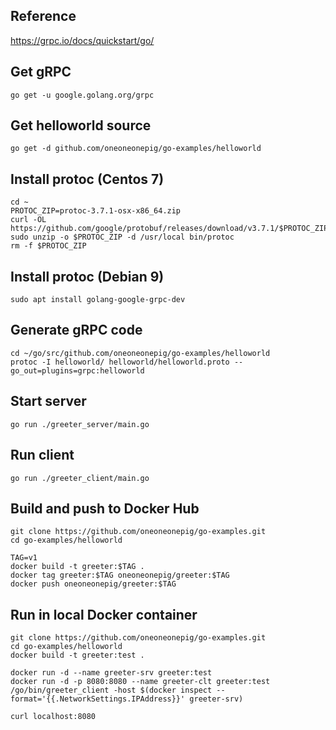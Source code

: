 ## Reference
https://grpc.io/docs/quickstart/go/

## Get gRPC
```
go get -u google.golang.org/grpc
```

## Get helloworld source
```
go get -d github.com/oneoneonepig/go-examples/helloworld
```

## Install protoc (Centos 7)
```
cd ~
PROTOC_ZIP=protoc-3.7.1-osx-x86_64.zip
curl -OL https://github.com/google/protobuf/releases/download/v3.7.1/$PROTOC_ZIP
sudo unzip -o $PROTOC_ZIP -d /usr/local bin/protoc
rm -f $PROTOC_ZIP
```

## Install protoc (Debian 9)
```
sudo apt install golang-google-grpc-dev
```
## Generate gRPC code
```
cd ~/go/src/github.com/oneoneonepig/go-examples/helloworld
protoc -I helloworld/ helloworld/helloworld.proto --go_out=plugins=grpc:helloworld
```

## Start server
```
go run ./greeter_server/main.go
```

## Run client
```
go run ./greeter_client/main.go
```

## Build and push to Docker Hub
```
git clone https://github.com/oneoneonepig/go-examples.git
cd go-examples/helloworld

TAG=v1
docker build -t greeter:$TAG .
docker tag greeter:$TAG oneoneonepig/greeter:$TAG
docker push oneoneonepig/greeter:$TAG
```

## Run in local Docker container
```
git clone https://github.com/oneoneonepig/go-examples.git
cd go-examples/helloworld
docker build -t greeter:test .

docker run -d --name greeter-srv greeter:test
docker run -d -p 8080:8080 --name greeter-clt greeter:test /go/bin/greeter_client -host $(docker inspect --format='{{.NetworkSettings.IPAddress}}' greeter-srv) 

curl localhost:8080

```
